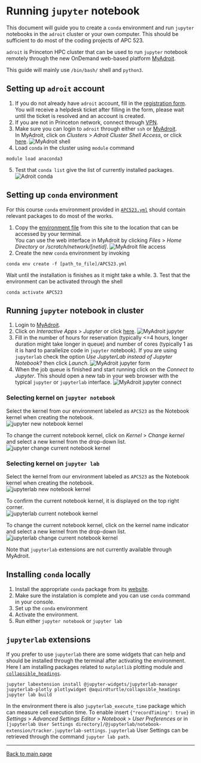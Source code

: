 # Running `jupyter` notebook

This document will guide you to create a `conda` environment and run `jupyter` notebooks in the `adroit` cluster or your own computer. This should be sufficient to do most of the coding projects of APC 523.

`adroit` is Princeton HPC cluster that can be used to run `jupyter` notebook remotely through the new OnDemand web-based platform [MyAdroit](https://myadroit.princeton.edu/).

This guide will mainly use `/bin/bash/` shell and `python3`.

## Setting up `adroit` account
1. If you do not already have `adroit` account, fill in the [registration form](https://forms.rc.princeton.edu/registration/?q=adroit).\
You will receive a helpdesk ticket after filling in the form, please wait until the ticket is resolved and an account is created.
2. If you are not in Princeton network, connect through [VPN](https://informationsecurity.princeton.edu/connecting-to-princeton-n).
3. Make sure you can login to `adroit` through either `ssh` or [MyAdroit](https://myadroit.princeton.edu/).\
In MyAdroit, click on *Clusters* > *Adroit Cluster Shell Access*, or click [here](https://myadroit.princeton.edu/pun/sys/shell/ssh/adroit).
![MyAdroit shell](myadroit_console.png)
4. Load `conda` in the cluster using `module` command
```
module load anaconda3
```
5. Test that `conda list` give the list of currently installed packages.
![Adroit `conda`](adroit_conda.png)

## Setting up `conda` environment
For this course `conda` environment provided in [`APC523.yml`](APC523.yml) should contain relevant packages to do most of the works.

1. Copy the [environment file](APC523.yml) from this site to the location that can be accessed by your terminal.\
You can use the web interface in MyAdroit by clicking *Files* > *Home Directory* or */scratch/network/[netid]*.
![MyAdroit file access](myadroit_files.png)
2. Create the new `conda` environment by invoking
```
conda env create -f [path_to_file]/APC523.yml
```
Wait until the installation is finishes as it might take a while.
3. Test that the environment can be activated through the shell
```
conda activate APC523
```

## Running `jupyter` notebook in cluster
1. Login to [MyAdroit](https://myadroit.princeton.edu/).
2. Click on *Interactive Apps* > *Jupyter* or click [here](https://myadroit.princeton.edu/pun/sys/dashboard/batch_connect/sys/jupyter/session_contexts/new).
![MyAdroit `jupyter`](myadroit_jupyter.png)
3. Fill in the number of hours for reservation (typically <=4 hours, longer duration might take longer in queue) and number of cores (typically 1 as it is hard to parallelize code in `jupyter` notebook). If you are using `jupyterlab` check the option *Use JupyterLab instead of Jupyter Notebook?* then click *Launch*.
![MyAdroit `jupyter` form](myadroit_jupyter_form.png)
4. When the job queue is finished and start running click on the *Connect to Jupyter*. This should open a new tab in your web browser with the typical `jupyter` or `jupyterlab` interface.
![MyAdroit `jupyter` connect](myadroit_jupyter_connect.png)

### Selecting kernel on `jupyter notebook`
Select the kernel from our environment labeled as `APC523` as the Notebook kernel when creating the notebook.\
![`jupyter` new notebook kernel](jupyter_kernel.png)

To change the current notebook kernel, click on *Kernel* > *Change kernel* and select a new kernel from the drop-down list.\
![`jupyter` change current notebook kernel](jupyter_change_kernel.png)

### Selecting kernel on `jupyter lab`
Select the kernel from our environment labeled as `APC523` as the Notebook kernel when creating the notebook.\
![`jupyterlab` new notebook kernel](jupyterlab_kernel.png)

To confirm the current notebook kernel, it is displayed on the top right corner.\
![`jupyterlab` current notebook kernel](jupyterlab_kernel_conf.png)

To change the current notebook kernel, click on the kernel name indicator and select a new kernel from the drop-down list.\
![`jupyterlab` change current notebook kernel](jupyterlab_change_kernel.png)

Note that `jupyterlab` extensions are not currently available through MyAdroit.

## Installing `conda` locally
1. Install the appropriate `conda` package from its [website](https://www.anaconda.com/products/individual).
2. Make sure the instalation is complete and you can use `conda` command in your console.
3. Set up the `conda` environment
4. Activate the environment.
5. Run either `jupyter notebook` or `jupyter lab`

## `jupyterlab` extensions
If you prefer to use `jupyterlab` there are some widgets that can help and should be installed through the terminal after activating the environment. Here I am installing packages related to `matplotlib` plotting module and [`collapsible_headings`](https://github.com/aquirdTurtle/Collapsible_Headings).
```
jupyter labextension install @jupyter-widgets/jupyterlab-manager jupyterlab-plotly plotlywidget @aquirdturtle/collapsible_headings
jupyter lab build
```
In the environment there is also `jupyterlab_execute_time` package which can measure cell execution time. To enable insert `{"recordTiming": true}` in *Settings* > *Advanced Settings Editor* > *Notebook* > *User Preferences* or in `[jupyterlab User Settings directory]/@jupyterlab/notebook-extension/tracker.jupyterlab-settings`. `jupyterlab` User Settings can be retrieved through the command `jupyter lab path`.

----
[Back to main page](../index.md)
